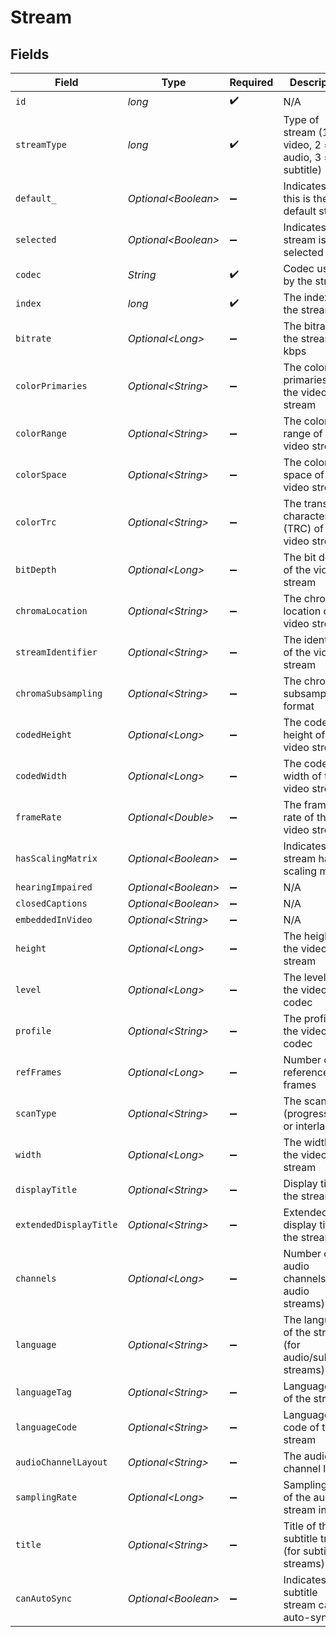 # Stream


## Fields

| Field                                                   | Type                                                    | Required                                                | Description                                             | Example                                                 |
| ------------------------------------------------------- | ------------------------------------------------------- | ------------------------------------------------------- | ------------------------------------------------------- | ------------------------------------------------------- |
| `id`                                                    | *long*                                                  | :heavy_check_mark:                                      | N/A                                                     | 272796                                                  |
| `streamType`                                            | *long*                                                  | :heavy_check_mark:                                      | Type of stream (1 = video, 2 = audio, 3 = subtitle)     | 1                                                       |
| `default_`                                              | *Optional\<Boolean>*                                    | :heavy_minus_sign:                                      | Indicates if this is the default stream                 | true                                                    |
| `selected`                                              | *Optional\<Boolean>*                                    | :heavy_minus_sign:                                      | Indicates if the stream is selected                     | true                                                    |
| `codec`                                                 | *String*                                                | :heavy_check_mark:                                      | Codec used by the stream                                | h264                                                    |
| `index`                                                 | *long*                                                  | :heavy_check_mark:                                      | The index of the stream                                 | 0                                                       |
| `bitrate`                                               | *Optional\<Long>*                                       | :heavy_minus_sign:                                      | The bitrate of the stream in kbps                       | 6273                                                    |
| `colorPrimaries`                                        | *Optional\<String>*                                     | :heavy_minus_sign:                                      | The color primaries of the video stream                 | bt709                                                   |
| `colorRange`                                            | *Optional\<String>*                                     | :heavy_minus_sign:                                      | The color range of the video stream                     | tv                                                      |
| `colorSpace`                                            | *Optional\<String>*                                     | :heavy_minus_sign:                                      | The color space of the video stream                     | bt709                                                   |
| `colorTrc`                                              | *Optional\<String>*                                     | :heavy_minus_sign:                                      | The transfer characteristics (TRC) of the video stream  | bt709                                                   |
| `bitDepth`                                              | *Optional\<Long>*                                       | :heavy_minus_sign:                                      | The bit depth of the video stream                       | 8                                                       |
| `chromaLocation`                                        | *Optional\<String>*                                     | :heavy_minus_sign:                                      | The chroma location of the video stream                 | left                                                    |
| `streamIdentifier`                                      | *Optional\<String>*                                     | :heavy_minus_sign:                                      | The identifier of the video stream                      | 2                                                       |
| `chromaSubsampling`                                     | *Optional\<String>*                                     | :heavy_minus_sign:                                      | The chroma subsampling format                           | 4:2:0                                                   |
| `codedHeight`                                           | *Optional\<Long>*                                       | :heavy_minus_sign:                                      | The coded height of the video stream                    | 1088                                                    |
| `codedWidth`                                            | *Optional\<Long>*                                       | :heavy_minus_sign:                                      | The coded width of the video stream                     | 1920                                                    |
| `frameRate`                                             | *Optional\<Double>*                                     | :heavy_minus_sign:                                      | The frame rate of the video stream                      | 29.97                                                   |
| `hasScalingMatrix`                                      | *Optional\<Boolean>*                                    | :heavy_minus_sign:                                      | Indicates if the stream has a scaling matrix            | false                                                   |
| `hearingImpaired`                                       | *Optional\<Boolean>*                                    | :heavy_minus_sign:                                      | N/A                                                     | false                                                   |
| `closedCaptions`                                        | *Optional\<Boolean>*                                    | :heavy_minus_sign:                                      | N/A                                                     | false                                                   |
| `embeddedInVideo`                                       | *Optional\<String>*                                     | :heavy_minus_sign:                                      | N/A                                                     | 1                                                       |
| `height`                                                | *Optional\<Long>*                                       | :heavy_minus_sign:                                      | The height of the video stream                          | 1080                                                    |
| `level`                                                 | *Optional\<Long>*                                       | :heavy_minus_sign:                                      | The level of the video codec                            | 40                                                      |
| `profile`                                               | *Optional\<String>*                                     | :heavy_minus_sign:                                      | The profile of the video codec                          | main                                                    |
| `refFrames`                                             | *Optional\<Long>*                                       | :heavy_minus_sign:                                      | Number of reference frames                              | 4                                                       |
| `scanType`                                              | *Optional\<String>*                                     | :heavy_minus_sign:                                      | The scan type (progressive or interlaced)               | progressive                                             |
| `width`                                                 | *Optional\<Long>*                                       | :heavy_minus_sign:                                      | The width of the video stream                           | 1920                                                    |
| `displayTitle`                                          | *Optional\<String>*                                     | :heavy_minus_sign:                                      | Display title of the stream                             | 1080p (H.264)                                           |
| `extendedDisplayTitle`                                  | *Optional\<String>*                                     | :heavy_minus_sign:                                      | Extended display title of the stream                    | 1080p (H.264)                                           |
| `channels`                                              | *Optional\<Long>*                                       | :heavy_minus_sign:                                      | Number of audio channels (for audio streams)            | 2                                                       |
| `language`                                              | *Optional\<String>*                                     | :heavy_minus_sign:                                      | The language of the stream (for audio/subtitle streams) | English                                                 |
| `languageTag`                                           | *Optional\<String>*                                     | :heavy_minus_sign:                                      | Language tag of the stream                              | en                                                      |
| `languageCode`                                          | *Optional\<String>*                                     | :heavy_minus_sign:                                      | Language code of the stream                             | eng                                                     |
| `audioChannelLayout`                                    | *Optional\<String>*                                     | :heavy_minus_sign:                                      | The audio channel layout                                | stereo                                                  |
| `samplingRate`                                          | *Optional\<Long>*                                       | :heavy_minus_sign:                                      | Sampling rate of the audio stream in Hz                 | 48000                                                   |
| `title`                                                 | *Optional\<String>*                                     | :heavy_minus_sign:                                      | Title of the subtitle track (for subtitle streams)      | English                                                 |
| `canAutoSync`                                           | *Optional\<Boolean>*                                    | :heavy_minus_sign:                                      | Indicates if the subtitle stream can auto-sync          | false                                                   |